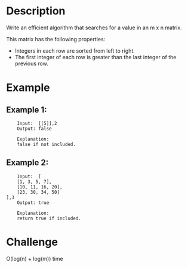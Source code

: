 # Description
Write an efficient algorithm that searches for a value in an m x n matrix.

This matrix has the following properties:

- Integers in each row are sorted from left to right.
- The first integer of each row is greater than the last integer of the previous row.
# Example
## Example 1:
```
    Input:  [[5]],2
	Output: false
	
	Explanation: 
	false if not included.
```
## Example 2:
```
    Input:  [
    [1, 3, 5, 7],
    [10, 11, 16, 20],
    [23, 30, 34, 50]
],3
	Output: true
	
	Explanation: 
	return true if included.
```
# Challenge
O(log(n) + log(m)) time